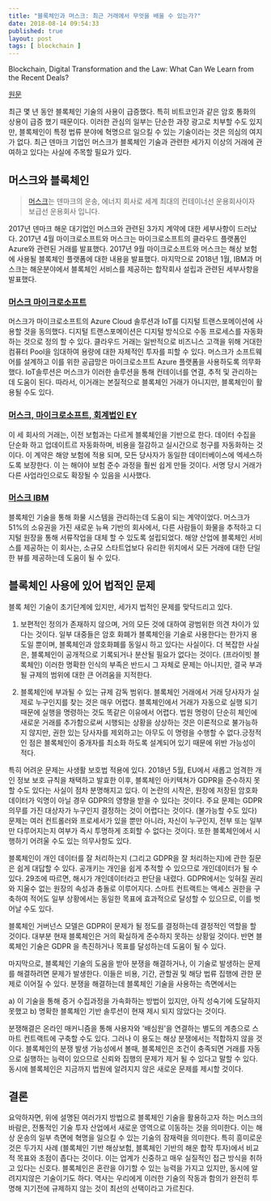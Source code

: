 ```yaml
---
title: "블록체인과 머스크: 최근 거래에서 무엇을 배울 수 있는가?"
date: 2018-08-14 09:54:33
published: true
layout: post
tags: [ blockchain ]
---
```

Blockchain, Digital Transformation and the Law:
What Can We Learn from the Recent Deals?

[원문](https://papers.ssrn.com/sol3/papers.cfm?abstract_id=3198666)

최근 몇 년 동안 블록체인 기술의 사용이 급증했다. 특히 비트코인과 같은 암호 통화의 상용이 급증 했기 때문이다. 이러한 관심의 일부는 단순한 과장 광고로 치부할 수도 있지만, 블록체인이 특정 법류 분야에 혁명으르 일으킬 수 있는 기술이라는 것은 의심의 여지가 없다. 최근 덴마크 기업인 머스크가 블록체인 기술과 관련한 세가지 이상의 거래에 관여하고 있다는 사실에 주목할 필요가 있다. 

## 머스크와 블록체인 

> [머스크](https://ko.wikipedia.org/wiki/A.P._%EB%AA%B0%EB%9F%AC-%EB%A8%B8%EC%8A%A4%ED%81%AC_%EA%B7%B8%EB%A3%B9)는 덴마크의 운송, 에너지 회사로 세계 최대의 컨테이너선 운용회사이자 보급선 운용회사 입니다.

2017년 덴마크 해운 대기업인 머스크와 관련된 3가지 계약에 대한 세부사항이 드러났다. 2017년 4월 마이크로소프트와 머스크는 마이크로소프트의 클라우드 플랫폼인 Azure와 관련된 거래를 발표했다. 2017년 9월 마이크로소프트와 머스크는 해상 보험에 사용될 블록체인 플랫폼에 대한 내용을 발표했다. 마지막으로 2018년 1월, IBM과 머스크는 해운분야에서 블록체인 서비스를 제공하는 합작회사 설립과 관련된 세부사항을 발표했다.

### [머스크 마이크로소프트](https://news.microsoft.com/2017/04/26/maersk-goes-big-digital-transformation-microsoft/)

머스크가 마이크로소프트의 Azure Cloud 솔루션과 IoT를 디지털 트랜스포메이션에 사용할 것을 동의했다. 디지털 트랜스포메이션은 디지털 방식으로 수동 프로세스를 자동화 하는 것으로 정의 할 수 있다. 클라우드 거래는 일반적으로 비즈니스 고객을 위해 거대한 컴퓨터 Pool을 임대하여 용량에 대한 자체적인 투자를 피할 수 있다. 머스크가 소프트웨어를 설계하고 이를 위한 공급망은 마이크로소프트 Azure 플랫폼을 사용하도록 의무화했다. IoT솔루션은 머스크가 이러한 솔루션을 통해 컨테이너를 연결, 추적 및 관리하는데 도움이 된다. 따라서, 이거래는 본질적으로 블록체인 거래가 아니지만, 블록체인이 활용될 수도 있다.

### [머스크, 마이크로소프트, 회계법인 EY](https://www.ey.com/gl/en/newsroom/news-releases/news-ey-worlds-first-blockchain-platform-for-marine-insurance-now-in-commercial-use)

이 세 회사의 거래는, 이전 보험과는 다르게 블록체인을 기반으로 한다. 데이터 수집을 단순화 하고 업데이트르 자동화하며, 비용을 절감하고 실시간으로 청구를 자동화하는 것이다. 이 계약은 해양 보험에 적용 되며, 모든 당사자가 동일한 데이터베이스에 엑세스하도록 보장한다. 이 는 해야야 보험 준수 과정을 훨씬 쉽게 만들 것이다. 서명 당시 거래가 다른 사업라인으로도 확장될 수 있음을 시사했다.

### [머스크 IBM](https://www.ibm.com/blogs/blockchain/2018/01/digitizing-global-trade-maersk-ibm/)

블록체인 기술을 통해 화물 시스템을 관리하는데 도움이 되는 계약이었다. 머스크가 51%의 소유권을 가진 새로운 뉴욕 기반의 회사에서, 다른 사람들이 화물을 추적하고 디지털 원장을 통해 서류작업을 대체 할 수 있도록 설립되었다. 해양 산업에 블록체인 서비스를 제공하는 이 회사는, 소규모 스타트업보다 유리한 위치에서 모든 거래에 대한 단일한 뷰를 제공하는데 도움이 될 수 있다.

## 블록체인 사용에 있어 법적인 문제 

블록 체인 기술이 초기단계에 있지만, 세가지 법적인 문제를 맞닥드리고 있다.

1. 보편적인 정의가 존재하지 않으며, 거의 모든 것에 대하여 광범위한 의견 차이가 있다는 것이다. 일부 대중들은 암호 화폐가 블록체인을 기술로 사용한다는 한가지 용도일 뿐이며, 블록체인과 암호화폐를 동일시 하고 있다는 사실이다. 더 복잡한 사실은, 블록체인이 공개적으로 기록되거나 분산될 필요가 없다는 것이다. (프라이빗 블록체인) 이러한 명확한 인식의 부족은 반드시 그 자체로 문제는 아니지만, 결국 부과될 규제의 범위에 대한 큰 어려움을 지적한다.

2. 블록체인에 부과될 수 있는 규제 감독 범위다. 블록체인 거래에서 거래 당사자가 실제로 누구인지를 찾는 것은 매우 어렵다. 블록체인에서 거래가 자동으로 실행 되기 때문에 실행을 명령하는 것도 똑같은 이유에서 어렵다. 법원 명령이 단순히 체인에 새로운 거래를 추가함으로써 시행되는 상황을 상상하는 것은 이론적으로 불가능하지 않지만, 권한 있는 당사자를 제외하고는 아무도 이 명령을 수행할 수 없다.긍정적인 점은 블록체인이 중개자를 최소화 하도록 설계되어 있기 때문에 위반 가능성이 적다.

특히 어려운 문제는 사생활 보호법 적용에 있다. 2018년 5월, EU에서 새롭고 엄격한 개인 정보 보호 규칙을 채택하고 발효한 이후, 블록체인 아키텍쳐가 GDPR을 준수하지 못할 수도 있다는 사실이 점차 분명해지고 있다. 이 논란의 시작은, 원장에 저장된 암호화 데이터가 익명이 아닐 경우 GDPR의 영향을 받을 수 있다는 것이다. 주요 문제는 GDPR 의무를 가진 대상자가 누구인지 결정하는 것이 어렵다는 것이다. (불가능할 수도 있다) 문제는 여러 컨트롤러와 프로세서가 있을 뿐만 아니라, 자신이 누구인지, 전부 또는 일부만 다루어지는지 여부가 즉시 투명하게 조회할 수 없다는 것이다. 또한 블록체인에서 시행하기 어려울 수도 있는 의무사항도 있다.

블록체인이 개인 데이터를 잘 처리하는지 (그리고 GDPR을 잘 처리하는지)에 관한 질문은 쉽게 대답할 수 있다. 공개키는 개인을 쉽게 추적할 수 있으므로 개인데이터가 될 수 있다. 29조에 따르면, 해시가 개인데이터라고 판단을 내렸다. GDPR에서는 잊혀질 권리와 지울수 없는 원장의 속성과 충돌로 이루어지다. 스마트 컨트랙트는 액세스 권한을 구축하여 적어도 일부 상황에서는 동일한 목표에 효과적으로 달성할 수 있으므로, 이를 벗어날 수도 있다.

블록체인 거버넌스 모델은 GDPR이 문제가 될 정도를 결정하는데 결정적인 역할을 할 것이다. 대부분 현재 블록체인은 거의 확실하게 준수하지 못하는 상황일 것이다. 반면 블록체인 기술은 GDPR 을 촉진하거나 목표를 달성하는데 도움이 될 수 있다. 

마지막으로, 블록체인 기술의 도움을 받아 분쟁을 해결하거나, 이 기술로 발생하는 문제를 해결하려면 문제가 발생한다. 이들은 비용, 기간, 관할권 및 해당 법류 집행에 관한 문제로 이어질 수 있다. 분쟁을 해결하는데 블록체인 기술을 사용하는 측면에서는 

a) 이 기술을 통해 증거 수집과정을 가속화하는 방법이 있지만, 아직 성숙기에 도달하지 못했고
b) 명확한 블록체인 기반 솔루션이 현재 제시 되지 않았다는 것이다.

분쟁해결은 온라인 매커니즘을 통해 사용자와 '배심원'을 연결하는 별도의 계층으로 스마트 컨트랙트에 구축할 수도 있다. 그러나 이 용도는 해상 분쟁에서는 적합하지 않을 것이다. 블록체인의 분쟁 발생 가능성에서 볼때, 블록체인은 조건이 충족되면 거래를 자동으로 실행하는 능력이 있으므로 신뢰와 집행의 문제가 제거 될 수 있다고 말할 수 있다. 동시에 블록체인은 지금까지 법원에 알려지지 않은 새로운 문제를 제시할 것이다.

## 결론

요악하자면, 위에 설명된 여러가지 방법으로 블록체인 기술을 활용하고자 하는 머스크의 바람은, 전통적인 기술 투자 산업에서 새로운 영역으로 이동하는 것을 의미한다. 이는 해상 운송의 일부 측면에 혁명을 일으킬 수 있는 기술의 잠재력을 의미한다. 특히 흥미로운 것은 두가지 사례 (블록체인 기반 해상보험, 블록체인 기반의 해운 합작 투자)에서 비교적 목표와 초점이 좁다는 것이다. 이는 업계가 신중하고 매우 실질적인 접근 방식을 취하고 있다는 신호다. 블록체인은 혼란을 야기할 수 있는 능력을 가지고 있지만, 동시에 알려지지않은 기술이기도 하다. 역사는 우리에게 이러한 기술의 작동과 함의가 완전히 투명해 지기전에 규제하지 않는 것이 최선의 선택이라고 가르친다.